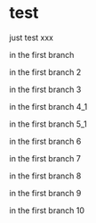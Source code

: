 # test
just test   xxx

in the first branch

in the first branch 2

in the first branch 3

in the first branch 4_1

in the first branch 5_1

in the first branch 6

in the first branch 7

in the first branch 8

in the first branch 9

in the first branch 10